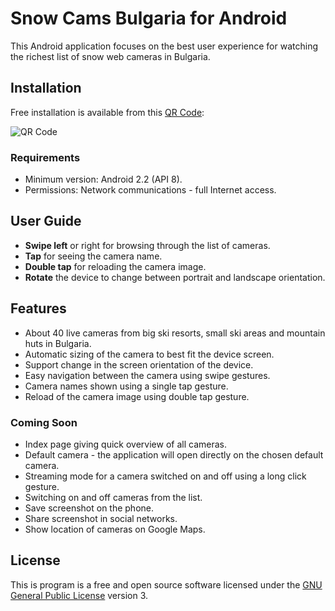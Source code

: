 Snow Cams Bulgaria for Android
==============================

This Android application focuses on the best user experience for watching the richest list of snow web cameras in Bulgaria.

Installation
------------

Free installation is available from this [QR Code](https://github.com/kaloyan-raev/snowcams/snowcams.apk/qr_code):

![QR Code](https://chart.googleapis.com/chart?cht=qr&chs=300x300&chl=https://github.com/downloads/kaloyan-raev/snowcams/snowcams.apk)

### Requirements

* Minimum version: Android 2.2 (API 8).
* Permissions: Network communications - full Internet access.   

User Guide
----------

* **Swipe left** or right for browsing through the list of cameras. 
* **Tap** for seeing the camera name. 
* **Double tap** for reloading the camera image.
* **Rotate** the device to change between portrait and landscape orientation. 

Features
--------

* About 40 live cameras from big ski resorts, small ski areas and mountain huts in Bulgaria. 
* Automatic sizing of the camera to best fit the device screen. 
* Support change in the screen orientation of the device. 
* Easy navigation between the camera using swipe gestures. 
* Camera names shown using a single tap gesture. 
* Reload of the camera image using double tap gesture. 

### Coming Soon

* Index page giving quick overview of all cameras. 
* Default camera - the application will open directly on the chosen default camera. 
* Streaming mode for a camera switched on and off using a long click gesture. 
* Switching on and off cameras from the list. 
* Save screenshot on the phone. 
* Share screenshot in social networks. 
* Show location of cameras on Google Maps. 

License
-------

This is program is a free and open source software licensed under the [GNU General Public License](www.gnu.org/licenses/gpl-3.0.html) version 3.